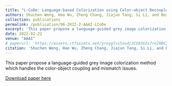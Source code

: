 ```yaml
---
title: "L-CoDe: Language-based Colorization using Color-object Decoupled Conditions"
authors: Shuchen Weng, Hao Wu, Zheng Chang, Jiajun Tang, Si Li, and Boxin Shi
collection: publications
permalink: /publication/96-2022-2-AAAI-LCoDe
excerpt: 'This paper propose a language-guided grey image colorization method which handles the color-object coupling and mismatch issues.'
date: 2022-02-22
venue: "AAAI"
# paperurl: 'https://assets.ctfassets.net/yreyglvi5sud/2CV83G2s7re29BCZwOcBkA/6b96ca5c367b4db1975832e43cb7db0e/Weng_AAAI22.pdf'
citation: 'Shuchen Weng, Hao Wu, Zheng Chang, Jiajun Tang, Si Li, and Boxin Shi. &quot;L-CoDe: Language-based Colorization using Color-object Decoupled Conditions.&quot; <i>AAAI</i>, 2022.'
---
```

This paper propose a language-guided grey image colorization method which handles the color-object coupling and mismatch issues.

[Download paper here](https://assets.ctfassets.net/yreyglvi5sud/2CV83G2s7re29BCZwOcBkA/6b96ca5c367b4db1975832e43cb7db0e/Weng_AAAI22.pdf)